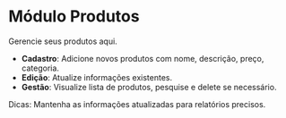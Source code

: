 # Módulo Produtos

Gerencie seus produtos aqui.

- **Cadastro**: Adicione novos produtos com nome, descrição, preço, categoria.
- **Edição**: Atualize informações existentes.
- **Gestão**: Visualize lista de produtos, pesquise e delete se necessário.

Dicas: Mantenha as informações atualizadas para relatórios precisos.

